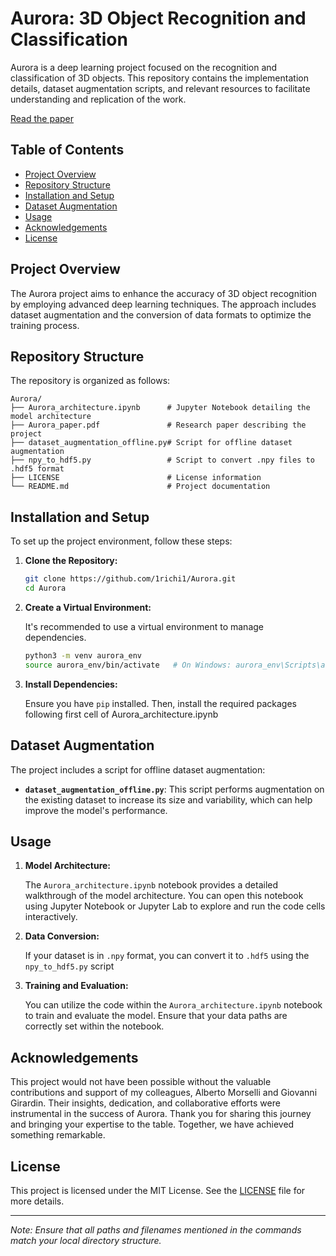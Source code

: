 # Aurora: 3D Object Recognition and Classification

Aurora is a deep learning project focused on the recognition and classification of 3D objects. This repository contains the implementation details, dataset augmentation scripts, and relevant resources to facilitate understanding and replication of the work.

[Read the paper](Aurora_paper.pdf)

## Table of Contents

- [Project Overview](#project-overview)
- [Repository Structure](#repository-structure)
- [Installation and Setup](#installation-and-setup)
- [Dataset Augmentation](#dataset-augmentation)
- [Usage](#usage)
- [Acknowledgements](#acknowledgements)
- [License](#license)

## Project Overview

The Aurora project aims to enhance the accuracy of 3D object recognition by employing advanced deep learning techniques. The approach includes dataset augmentation and the conversion of data formats to optimize the training process.

## Repository Structure

The repository is organized as follows:

```
Aurora/
├── Aurora_architecture.ipynb      # Jupyter Notebook detailing the model architecture
├── Aurora_paper.pdf               # Research paper describing the project
├── dataset_augmentation_offline.py# Script for offline dataset augmentation
├── npy_to_hdf5.py                 # Script to convert .npy files to .hdf5 format
├── LICENSE                        # License information
└── README.md                      # Project documentation
```

## Installation and Setup

To set up the project environment, follow these steps:

1. **Clone the Repository:**

   ```bash
   git clone https://github.com/1richi1/Aurora.git
   cd Aurora
   ```

2. **Create a Virtual Environment:**

   It's recommended to use a virtual environment to manage dependencies.

   ```bash
   python3 -m venv aurora_env
   source aurora_env/bin/activate   # On Windows: aurora_env\Scripts\activate
   ```

3. **Install Dependencies:**

   Ensure you have `pip` installed. Then, install the required packages following first cell of Aurora_architecture.ipynb

## Dataset Augmentation

The project includes a script for offline dataset augmentation:

- **`dataset_augmentation_offline.py`**: This script performs augmentation on the existing dataset to increase its size and variability, which can help improve the model's performance.


## Usage

1. **Model Architecture:**

   The `Aurora_architecture.ipynb` notebook provides a detailed walkthrough of the model architecture. You can open this notebook using Jupyter Notebook or Jupyter Lab to explore and run the code cells interactively.

2. **Data Conversion:**

   If your dataset is in `.npy` format, you can convert it to `.hdf5` using the `npy_to_hdf5.py` script

3. **Training and Evaluation:**

   You can utilize the code within the `Aurora_architecture.ipynb` notebook to train and evaluate the model. Ensure that your data paths are correctly set within the notebook.

## Acknowledgements

This project would not have been possible without the valuable contributions and support of my colleagues, Alberto Morselli and Giovanni Girardin. Their insights, dedication, and collaborative efforts were instrumental in the success of Aurora. Thank you for sharing this journey and bringing your expertise to the table. Together, we have achieved something remarkable.

## License

This project is licensed under the MIT License. See the [LICENSE](LICENSE) file for more details.

---

*Note: Ensure that all paths and filenames mentioned in the commands match your local directory structure.*
